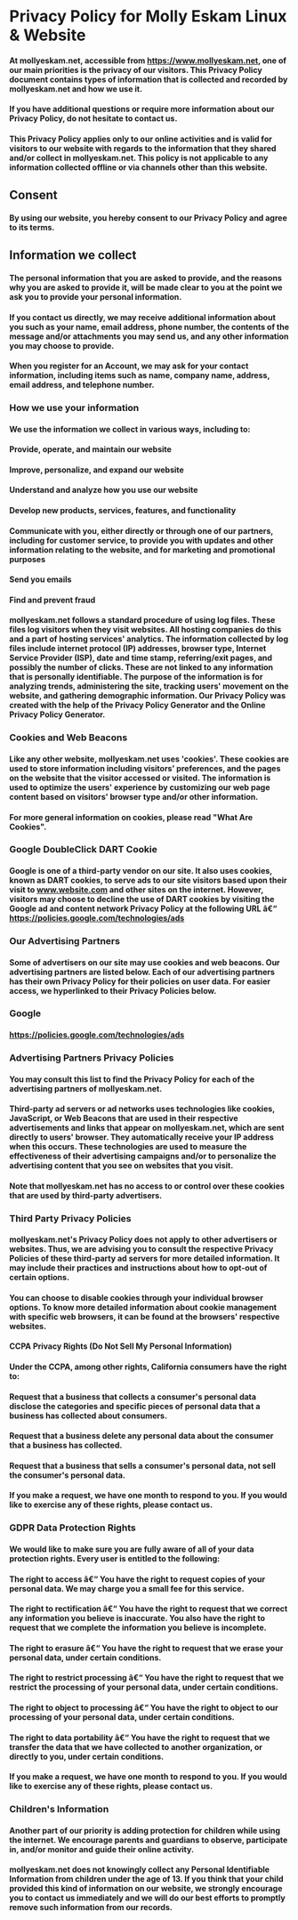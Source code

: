 # Privacy Policy for Molly Eskam Linux & Website
#### At mollyeskam.net, accessible from https://www.mollyeskam.net, one of our main priorities is the privacy of our visitors. This Privacy Policy document contains types of information that is collected and recorded by mollyeskam.net and how we use it.

#### If you have additional questions or require more information about our Privacy Policy, do not hesitate to contact us.

#### This Privacy Policy applies only to our online activities and is valid for visitors to our website with regards to the information that they shared and/or collect in mollyeskam.net. This policy is not applicable to any information collected offline or via channels other than this website.

## Consent
#### By using our website, you hereby consent to our Privacy Policy and agree to its terms.

## Information we collect
#### The personal information that you are asked to provide, and the reasons why you are asked to provide it, will be made clear to you at the point we ask you to provide your personal information.

#### If you contact us directly, we may receive additional information about you such as your name, email address, phone number, the contents of the message and/or attachments you may send us, and any other information you may choose to provide.

#### When you register for an Account, we may ask for your contact information, including items such as name, company name, address, email address, and telephone number.

### How we use your information
#### We use the information we collect in various ways, including to:

#### Provide, operate, and maintain our website
#### Improve, personalize, and expand our website
#### Understand and analyze how you use our website
#### Develop new products, services, features, and functionality
#### Communicate with you, either directly or through one of our partners, including for customer service, to provide you with updates and other information relating to the website, and for marketing and promotional purposes
#### Send you emails
#### Find and prevent fraud
#### mollyeskam.net follows a standard procedure of using log files. These files log visitors when they visit websites. All hosting companies do this and a part of hosting services' analytics. The information collected by log files include internet protocol (IP) addresses, browser type, Internet Service Provider (ISP), date and time stamp, referring/exit pages, and possibly the number of clicks. These are not linked to any information that is personally identifiable. The purpose of the information is for analyzing trends, administering the site, tracking users' movement on the website, and gathering demographic information. Our Privacy Policy was created with the help of the Privacy Policy Generator and the Online Privacy Policy Generator.

### Cookies and Web Beacons
#### Like any other website, mollyeskam.net uses 'cookies'. These cookies are used to store information including visitors' preferences, and the pages on the website that the visitor accessed or visited. The information is used to optimize the users' experience by customizing our web page content based on visitors' browser type and/or other information.

#### For more general information on cookies, please read "What Are Cookies".

### Google DoubleClick DART Cookie
#### Google is one of a third-party vendor on our site. It also uses cookies, known as DART cookies, to serve ads to our site visitors based upon their visit to www.website.com and other sites on the internet. However, visitors may choose to decline the use of DART cookies by visiting the Google ad and content network Privacy Policy at the following URL â€“ https://policies.google.com/technologies/ads

### Our Advertising Partners
#### Some of advertisers on our site may use cookies and web beacons. Our advertising partners are listed below. Each of our advertising partners has their own Privacy Policy for their policies on user data. For easier access, we hyperlinked to their Privacy Policies below.

### Google

#### https://policies.google.com/technologies/ads

### Advertising Partners Privacy Policies
#### You may consult this list to find the Privacy Policy for each of the advertising partners of mollyeskam.net.

#### Third-party ad servers or ad networks uses technologies like cookies, JavaScript, or Web Beacons that are used in their respective advertisements and links that appear on mollyeskam.net, which are sent directly to users' browser. They automatically receive your IP address when this occurs. These technologies are used to measure the effectiveness of their advertising campaigns and/or to personalize the advertising content that you see on websites that you visit.

#### Note that mollyeskam.net has no access to or control over these cookies that are used by third-party advertisers.

### Third Party Privacy Policies
#### mollyeskam.net's Privacy Policy does not apply to other advertisers or websites. Thus, we are advising you to consult the respective Privacy Policies of these third-party ad servers for more detailed information. It may include their practices and instructions about how to opt-out of certain options.

#### You can choose to disable cookies through your individual browser options. To know more detailed information about cookie management with specific web browsers, it can be found at the browsers' respective websites.

#### CCPA Privacy Rights (Do Not Sell My Personal Information)
#### Under the CCPA, among other rights, California consumers have the right to:

#### Request that a business that collects a consumer's personal data disclose the categories and specific pieces of personal data that a business has collected about consumers.

#### Request that a business delete any personal data about the consumer that a business has collected.

#### Request that a business that sells a consumer's personal data, not sell the consumer's personal data.

#### If you make a request, we have one month to respond to you. If you would like to exercise any of these rights, please contact us.

### GDPR Data Protection Rights
#### We would like to make sure you are fully aware of all of your data protection rights. Every user is entitled to the following:

#### The right to access â€“ You have the right to request copies of your personal data. We may charge you a small fee for this service.

#### The right to rectification â€“ You have the right to request that we correct any information you believe is inaccurate. You also have the right to request that we complete the information you believe is incomplete.

#### The right to erasure â€“ You have the right to request that we erase your personal data, under certain conditions.

#### The right to restrict processing â€“ You have the right to request that we restrict the processing of your personal data, under certain conditions.

#### The right to object to processing â€“ You have the right to object to our processing of your personal data, under certain conditions.

#### The right to data portability â€“ You have the right to request that we transfer the data that we have collected to another organization, or directly to you, under certain conditions.

#### If you make a request, we have one month to respond to you. If you would like to exercise any of these rights, please contact us.

### Children's Information
#### Another part of our priority is adding protection for children while using the internet. We encourage parents and guardians to observe, participate in, and/or monitor and guide their online activity.

#### mollyeskam.net does not knowingly collect any Personal Identifiable Information from children under the age of 13. If you think that your child provided this kind of information on our website, we strongly encourage you to contact us immediately and we will do our best efforts to promptly remove such information from our records.
